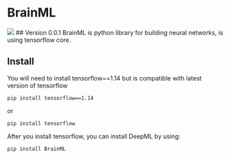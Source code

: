 # BrainML
<img src="https://repository-images.githubusercontent.com/294645921/6d0c0080-f3fd-11ea-8cc9-6efeccfc809c"/>
## Version 0.0.1
BrainML is python library for building neural networks, is using tensorflow core.


## Install
You will need to install tensorflow==1.14 but is compatible with latest version of tensorflow
```
pip install tensorflow==1.14 
```
or 
```
pip install tensorflow
```
After you install tensorflow, you can install DeepML by using:
```
pip install BrainML
```
